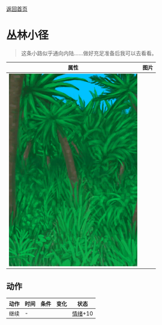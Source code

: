 [返回首页](index.md)  
# 丛林小径  
> 这条小路似乎通向内陆……做好充足准备后我可以去看看。  
  
  属性  |   图片   
 ----  |  ----:   
   |  ![](Sprite/Jungle.png)   
  
## 动作  
动作  |  时间  |  条件  |  变化  |  状态  
----  |  ----  |  ----  |  ----  |  ----  
继续  |  -  |    |    |  [情绪](Morale.md)+10  

